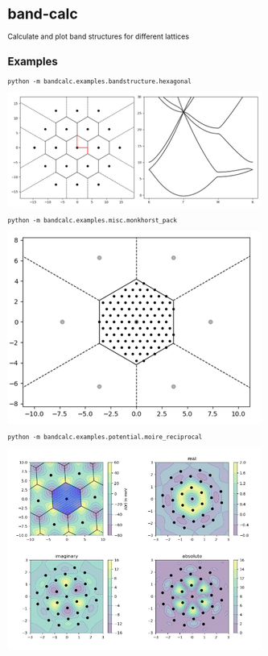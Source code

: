 # band-calc
Calculate and plot band structures for different lattices

## Examples
```
python -m bandcalc.examples.bandstructure.hexagonal
```
![image of band structure](example_images/hexagonal_band_structure.png?raw=true)

```
python -m bandcalc.examples.misc.monkhorst_pack
```
![image of monkhorst pack lattice](example_images/monkhorst_pack_lattice.png?raw=true)

```
python -m bandcalc.examples.potential.moire_reciprocal
```
![image of moire potentials](example_images/moire_potential.png?raw=true)

